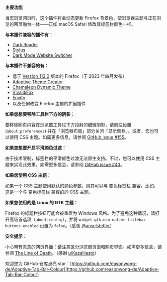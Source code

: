 **主要功能**

当您浏览网页时，这个插件将会动态更新 Firefox 背景色，使浏览器主题与正在浏览的网页融为一体——正如 macOS Safari 修改其标签栏颜色一样。

**与本插件兼容的插件有：**

- [Dark Reader](https://addons.mozilla.org/firefox/addon/darkreader/)
- [Stylus](https://addons.mozilla.org/firefox/addon/styl-us/)
- [Dark Mode Website Switcher](https://addons.mozilla.org/firefox/addon/dark-mode-website-switcher/)

**与本插件不兼容的有：**

- 低于 [Version 112.0](https://www.mozilla.org/firefox/112.0/releasenotes/) 版本的 Firefox（于 2023 年四月发布）
- [Adaptive Theme Creator](https://addons.mozilla.org/firefox/addon/adaptive-theme-creator/)
- [Chameleon Dynamic Theme](https://addons.mozilla.org/firefox/addon/chameleon-dynamic-theme-fixed/)
- [VivaldiFox](https://addons.mozilla.org/firefox/addon/vivaldifox/)
- [Envify](https://addons.mozilla.org/firefox/addon/envify/)
- 以及任何改变 Firefox 主题的扩展插件

**如果您想要移除工具栏下方的阴影：**

要移除网页内容在浏览器工具栏下方投射的细微阴影，请前往设置 (`about:preferences`) 并在「浏览器布局」部分关闭「显示侧栏」。或者，您也可以使用 CSS 主题。如需更多信息，请参阅 [GitHub issue #155](https://github.com/easonwong-de/Adaptive-Tab-Bar-Colour/issues/155)。

**如果您想要开启平滑颜色过渡：**

由于技术限制，标签栏的平滑颜色过渡无法原生支持。不过，您可以使用 CSS 主题来实现此效果。如需更多信息，请参阅 [GitHub issue #43](https://github.com/easonwong-de/Adaptive-Tab-Bar-Colour/issues/43)。

**如果您使用 CSS 主题：**

如果一个 CSS 主题使用默认的颜色参数，则其可以与 变色标签栏 兼容。比如，[这](https://github.com/easonwong-de/Firefox-Adaptive-Sur-Theme)是一个与 变色标签栏 兼容的的 CSS 主题。

**如果您使用的是 Linux 的 GTK 主题：**

Firefox 的标题栏按钮可能会被重置为 Windows 风格。为了避免这种情况，请打开高级首选项（`about:config`），并将 `widget.gtk.non-native-titlebar-buttons.enabled` 设置为 `false`。（感谢 [@anselstetter](https://github.com/anselstetter/)）

**安全提示：**

小心带有恶意的网页界面：请注意区分浏览器页面和网页界面。如需更多信息，请参阅 [The Line of Death](https://textslashplain.com/2017/01/14/the-line-of-death/)。（感谢 [u/KazaHesto](https://www.reddit.com/user/KazaHesto/)）

欢迎您为 GitHub 仓库点亮 star：[https://github.com/easonwong-de/Adaptive-Tab-Bar-Colour](https://github.com/easonwong-de/Adaptive-Tab-Bar-Colour)